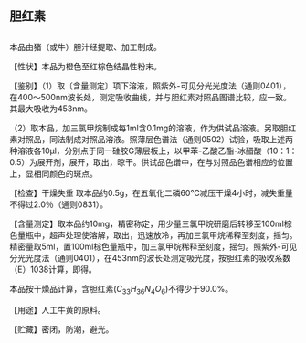 ## 胆红素

## 

## 

本品由猪（或牛）胆汁经提取、加工制成。

【性状】本品为橙色至红棕色结晶性粉末。

【鉴别】（1）取〔含量测定〕项下溶液，照紫外-可见分光光度法（通则0401），在400～500nm波长处，测定吸收曲线，并与胆红素对照品图谱比较，应一致。其最大吸收为453nm。

（2）取本品，加三氯甲烷制成每1ml含0.1mg的溶液，作为供试品溶液。另取胆红素对照品，同法制成对照品溶液。照薄层色谱法（通则0502）试验，吸取上述两种溶液各10μl，分别点于同一硅胶G薄层板上，以甲苯-乙酸乙酯-冰醋酸（10：1：0.5）为展开剂，展开，取出，晾干。供试品色谱中，在与对照品色谱相应的位置上，显相同颜色的斑点。

【检查】干燥失重 取本品约0.5g，在五氧化二磷60℃减压干燥4小时，减失重量不得过2.0％（通则0831）。

【含量测定】取本品约10mg，精密称定，用少量三氯甲烷研磨后转移至100ml棕色量瓶中，超声处理使溶解，取出，迅速放冷，再加三氯甲烷稀释至刻度，摇匀。精密量取5ml，置100ml棕色量瓶中，加三氯甲烷稀释至刻度，摇匀。照紫外-可见分光光度法（通则0401），在453nm的波长处测定吸光度，按胆红素的吸收系数（E）1038计算，即得。

本品按干燥品计算，含胆红素$( C _ { 3 3 } H _ { 3 6 } N _ { 4 } O _ { 6 } )$不得少于90.0%。

【用途】人工牛黄的原料。

【贮藏】密闭，防潮，避光。